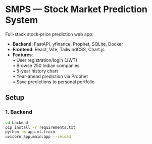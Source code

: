 # SMPS — Stock Market Prediction System

Full-stack stock-price prediction web app:
- **Backend**: FastAPI, yfinance, Prophet, SQLite, Docker
- **Frontend**: React, Vite, TailwindCSS, Chart.js
- **Features**:  
  • User registration/login (JWT)  
  • Browse 250 Indian companies  
  • 5-year history chart  
  • Year-ahead prediction via Prophet  
  • Save predictions to personal portfolio  

## Setup

### 1. Backend

```bash
cd backend
pip install -r requirements.txt
python -m app.ml.train
uvicorn app.main:app --reload
